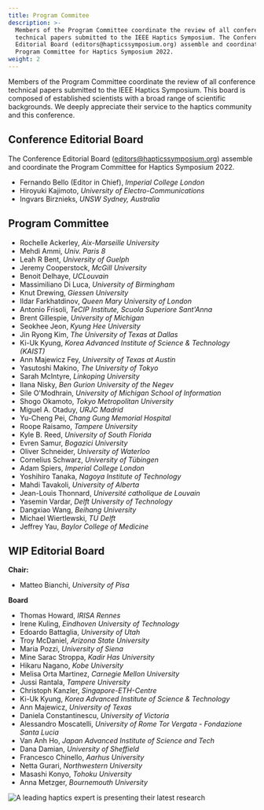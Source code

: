 ```yaml
---
title: Program Commitee
description: >-
  Members of the Program Committee coordinate the review of all conference
  technical papers submitted to the IEEE Haptics Symposium. The Conference
  Editorial Board (editors@hapticssymposium.org) assemble and coordinate the
  Program Committee for Haptics Symposium 2022.
weight: 2
---
```

Members of the Program Committee coordinate the review of all conference technical papers submitted to the IEEE Haptics Symposium. This board is composed of established scientists with a broad range of scientific backgrounds. We deeply appreciate their service to the haptics community and this conference.

## Conference Editorial Board

The Conference Editorial Board ([editors@hapticssymposium.org](editors@hapticssymposium.org)) assemble and coordinate the Program Committee for Haptics Symposium 2022.

* Fernando Bello (Editor in Chief), _Imperial College London_
* Hiroyuki Kajimoto, _University of Electro-Communications_
* Ingvars Birznieks, _UNSW Sydney, Australia_

## Program Committee

* Rochelle Ackerley, _Aix-Marseille University_
* Mehdi Ammi, _Univ. Paris 8_
* Leah R Bent, _University of Guelph_
* Jeremy Cooperstock, _McGill University_
* Benoit Delhaye, _UCLouvain_
* Massimiliano Di Luca, _University of Birmingham_
* Knut Drewing, _Giessen University_
* Ildar Farkhatdinov, _Queen Mary University of London_
* Antonio Frisoli, _TeCIP Institute, Scuola Superiore Sant'Anna_
* Brent Gillespie, _University of Michigan_
* Seokhee Jeon, _Kyung Hee University_
* Jin Ryong Kim, _The University of Texas at Dallas_
* Ki-Uk Kyung, _Korea Advanced Institute of Science & Technology (KAIST)_
* Ann Majewicz Fey, _University of Texas at Austin_
* Yasutoshi Makino, _The University of Tokyo_
* Sarah McIntyre, _Linkoping University_
* Ilana Nisky, _Ben Gurion University of the Negev_
* Sile O'Modhrain, _University of Michigan School of Information_
* Shogo Okamoto, _Tokyo Metropolitan University_
* Miguel A. Otaduy, _URJC Madrid_
* Yu-Cheng Pei, _Chang Gung Memorial Hospital_
* Roope Raisamo, _Tampere University_
* Kyle B. Reed, _University of South Florida_
* Evren Samur, _Bogazici University_
* Oliver Schneider, _University of Waterloo_
* Cornelius Schwarz, _University of Tübingen_
* Adam Spiers, _Imperial College London_
* Yoshihiro	Tanaka, _Nagoya Institute of Technology_
* Mahdi Tavakoli, _University of Alberta_
* Jean-Louis Thonnard, _Université catholique de Louvain_
* Yasemin Vardar, _Delft University of Technology_
* Dangxiao Wang, _Beihang University_
* Michael Wiertlewski, _TU Delft_
* Jeffrey Yau, _Baylor College of Medicine_

## WIP Editorial Board

**Chair:**

* Matteo Bianchi, _University of Pisa_

**Board**

* Thomas Howard, _IRISA Rennes_
* Irene Kuling, _Eindhoven University of Technology_
* Edoardo Battaglia,  _University of Utah_ 
* Troy McDaniel,  _Arizona State University_
* Maria Pozzi, _University of Siena_
* Mine Sarac Stroppa, _Kadir Has University_
* Hikaru Nagano, _Kobe University_
* Melisa Orta Martinez, _Carnegie Mellon University_
* Jussi Rantala, _Tampere University_
* Christoph Kanzler, _Singapore-ETH-Centre_
* Ki-Uk Kyung, _Korea Advanced Institute of Science & Technology_ 
* Ann Majewicz, _University of Texas_
* Daniela Constantinescu, _University of Victoria_ 
* Alessandro Moscatelli, _University of Rome Tor Vergata - Fondazione Santa Lucia_
* Van Anh Ho, _Japan Advanced Institute of Science and Tech_
* Dana Damian,  _University of Sheffield_
* Francesco Chinello,  _Aarhus University_
* Netta Gurari, _Northwestern University_
* Masashi Konyo, _Tohoku University_
* Anna Metzger, _Bournemouth University_

![A leading haptics expert is presenting their latest research](/img/slide-image-5-crop.jpg "A leading haptics expert is presenting their latest research")
